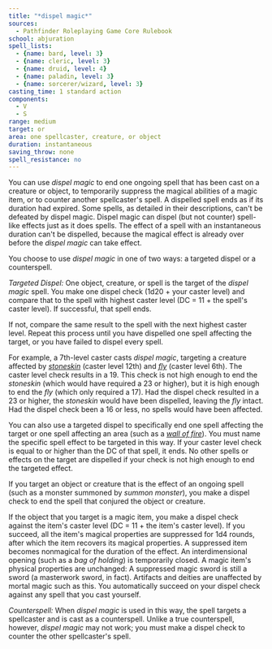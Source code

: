 ```yaml
---
title: "*dispel magic*"
sources:
  - Pathfinder Roleplaying Game Core Rulebook
school: abjuration
spell_lists:
  - {name: bard, level: 3}
  - {name: cleric, level: 3}
  - {name: druid, level: 4}
  - {name: paladin, level: 3}
  - {name: sorcerer/wizard, level: 3}
casting_time: 1 standard action
components:
  - V
  - S
range: medium
target: or
area: one spellcaster, creature, or object
duration: instantaneous
saving_throw: none
spell_resistance: no
---
```


You can use *dispel magic* to end one ongoing spell that has been cast on a creature or object, to temporarily suppress the magical abilities of a magic item, or to counter another spellcaster's spell. A dispelled spell ends as if its duration had expired. Some spells, as detailed in their descriptions, can't be defeated by dispel magic. Dispel magic can dispel (but not counter) spell-like effects just as it does spells. The effect of a spell with an instantaneous duration can't be dispelled, because the magical effect is already over before the *dispel magic* can take effect.

You choose to use *dispel magic* in one of two ways: a targeted dispel or a counterspell.

*Targeted Dispel:* One object, creature, or spell is the target of the *dispel magic* spell. You make one dispel check (1d20 + your caster level) and compare that to the spell with highest caster level (DC = 11 + the spell's caster level). If successful, that spell ends.

If not, compare the same result to the spell with the next highest caster level. Repeat this process until you have dispelled one spell affecting the target, or you have failed to dispel every spell.

For example, a 7th-level caster casts *dispel magic*, targeting a creature affected by [*stoneskin*](/spells/stoneskin/) (caster level 12th) and [*fly*](/spells/fly/) (caster level 6th). The caster level check results in a 19. This check is not high enough to end the *stoneskin* (which would have required a 23 or higher), but it is high enough to end the *fly* (which only required a 17). Had the dispel check resulted in a 23 or higher, the *stoneskin* would have been dispelled, leaving the *fly* intact. Had the dispel check been a 16 or less, no spells would have been affected.

You can also use a targeted dispel to specifically end one spell affecting the target or one spell affecting an area (such as a [*wall of fire*](/spells/wall-of-fire/)). You must name the specific spell effect to be targeted in this way. If your caster level check is equal to or higher than the DC of that spell, it ends. No other spells or effects on the target are dispelled if
your check is not high enough to end the targeted effect.

If you target an object or creature that is the effect of an ongoing spell (such as a monster summoned by *summon monster*), you make a dispel check to end the spell that conjured the object or creature.

If the object that you target is a magic item, you make a dispel check against the item's caster level (DC = 11 + the item's caster level). If you succeed, all the item's magical properties are suppressed for 1d4 rounds, after which the item recovers its magical properties. A suppressed item becomes nonmagical for the duration of the effect. An interdimensional opening (such as
a *bag of holding*) is temporarily closed. A magic item's physical properties are unchanged: A suppressed magic sword is still a sword (a masterwork sword, in fact). Artifacts and deities are unaffected by mortal magic such as this.
You automatically succeed on your dispel check against any spell that you cast yourself.

*Counterspell:* When *dispel magic* is used in this way, the spell targets a spellcaster and is cast as a counterspell. Unlike a true counterspell, however, *dispel magic* may not work; you must make a dispel check to counter the other spellcaster's spell.

